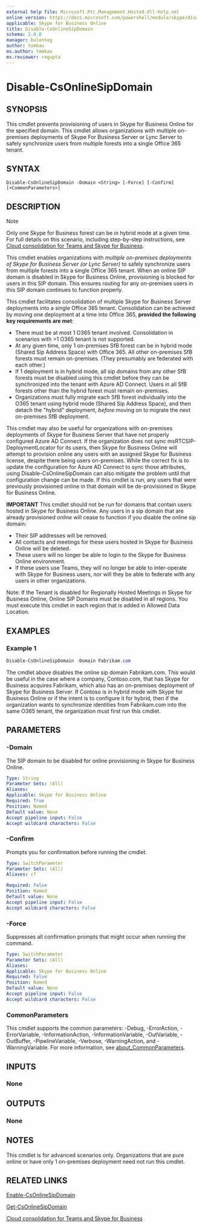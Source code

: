 ```yaml
---
external help file: Microsoft.Rtc.Management.Hosted.dll-help.xml
online version: https://docs.microsoft.com/powershell/module/skype/disable-csonlinesipdomain
applicable: Skype for Business Online
title: Disable-CsOnlineSipDomain
schema: 2.0.0
manager: bulenteg
author: tomkau
ms.author: tomkau
ms.reviewer: rogupta
---
```


# Disable-CsOnlineSipDomain

## SYNOPSIS
This cmdlet prevents provisioning of users in Skype for Business Online for the specified domain. This cmdlet allows organizations with multiple on-premises deployments of Skype For Business Server or Lync Server to safely synchronize users from multiple forests into a single Office 365 tenant.
 
## SYNTAX

```
Disable-CsOnlineSipDomain -Domain <String> [-Force] [-Confirm] [<CommonParameters>]
```

## DESCRIPTION

> [!NOTE] 
> Only one Skype for Business forest can be in hybrid mode at a given time. For full details on this scenario, including step-by-step instructions, see [Cloud consolidation for Teams and Skype for Business](https://docs.microsoft.com/skypeforbusiness/hybrid/cloud-consolidation).

This cmdlet enables organizations with *multiple on-premises deployments of Skype for Business Server (or Lync Server)* to safely synchronize users from multiple forests into a single Office 365 tenant. When an online SIP domain is disabled in Skype for Business Online, provisioning is blocked for users in this SIP domain. This ensures routing for any on-premises users in this SIP domain continues to function properly.

This cmdlet facilitates consolidation of multiple Skype for Business Server deployments into a single Office 365 tenant. Consolidation can be achieved by moving one deployment at a time into Office 365, **provided the following key requirements are met**:

- There must be at most 1 O365 tenant involved. Consolidation in scenarios with >1 O365 tenant is not supported.
- At any given time, only 1 on-premises SfB forest can be in hybrid mode (Shared Sip Address Space) with Office 365. All other on-premises SfB forests must remain on-premises. (They presumably are federated with each other.) 
- If 1 deployment is in hybrid mode, all sip domains from any other SfB forests must be disabled using this cmdlet before they can be synchronized into the tenant with Azure AD Connect. Users in all SfB forests other than the hybrid forest must remain on-premises.
- Organizations must fully migrate each SfB forest individually into the O365 tenant using hybrid mode (Shared Sip Address Space), and then detach the "hybrid" deployment, *before* moving on to migrate the next on-premises SfB deployment. 


This cmdlet may also be useful for organizations with on-premises deployments of Skype for Business Server that have not properly configured Azure AD Connect. If the organization does not sync msRTCSIP-DeploymentLocator for its users, then Skype for Business Online will attempt to provision online any users with an assigned Skype for Business license, despite there being users on-premises. While the correct fix is to update the configuration for Azure AD Connect to sync those attributes, using Disable-CsOnlineSipDomain can also mitigate the problem until that configuration change can be made. If this cmdlet is run, any users that were previously provisioned online in that domain will be de-provisioned in Skype for Business Online.

**IMPORTANT**
This cmdlet should not be run for domains that contain users hosted in Skype for Business Online. Any users in a sip domain that are already provisioned *online* will cease to function if you disable the online sip domain:

- Their SIP addresses will be removed.
- All contacts and meetings for these users hosted in Skype for Business Online will be deleted.
- These users will no longer be able to login to the Skype for Business Online environment.
- If these users use Teams, they will no longer be able to inter-operate with Skype for Business users, nor will they be able to federate with any users in other organizations.

Note: If the Tenant is disabled for Regionally Hosted Meetings in Skype for Business Online, Online SIP Domains must be disabled in all regions. You must execute this cmdlet in each region that is added in Allowed Data Location.  

## EXAMPLES

### Example 1
```powershell
Disable-CsOnlineSipDomain -Domain Fabrikam.com
```

The cmdlet above disables the online sip domain Fabrikam.com. This would be useful in the case where a company, Contoso.com, that has Skype for Business acquires Fabrikam, which also has an on-premises deployment of Skype for Business Server. If Contoso is in hybrid mode with Skype for Business Online or if the intent is to configure it for hybrid, then if the organization wants to synchronize identities from Fabrikam.com into the same O365 tenant, the organization must first run this cmdlet.

## PARAMETERS

### -Domain
The SIP domain to be disabled for online provisioning in Skype for Business Online.

```yaml
Type: String
Parameter Sets: (All)
Aliases:
Applicable: Skype for Business Online
Required: True
Position: Named
Default value: None
Accept pipeline input: False
Accept wildcard characters: False
```

### -Confirm
Prompts you for confirmation before running the cmdlet.

```yaml
Type: SwitchParameter
Parameter Sets: (All)
Aliases: cf

Required: False
Position: Named
Default value: None
Accept pipeline input: False
Accept wildcard characters: False
```

### -Force
Suppresses all confirmation prompts that might occur when running the command.

```yaml
Type: SwitchParameter
Parameter Sets: (All)
Aliases:
Applicable: Skype for Business Online
Required: False
Position: Named
Default value: None
Accept pipeline input: False
Accept wildcard characters: False
```


### CommonParameters
This cmdlet supports the common parameters: -Debug, -ErrorAction, -ErrorVariable, -InformationAction, -InformationVariable, -OutVariable, -OutBuffer, -PipelineVariable, -Verbose, -WarningAction, and -WarningVariable.
For more information, see [about_CommonParameters](https://go.microsoft.com/fwlink/?LinkID=113216).

## INPUTS

### None

## OUTPUTS

### None

## NOTES
This cmdlet is for advanced scenarios only. Organizations that are pure online or have only 1 on-premises deployment need not run this cmdlet.

## RELATED LINKS

[Enable-CsOnlineSipDomain](Enable-CsOnlineSipDomain.md)

[Get-CsOnlineSipDomain](Get-CsOnlineSipDomain.md)

[Cloud consolidation for Teams and Skype for Business](https://docs.microsoft.com/skypeforbusiness/hybrid/cloud-consolidation)
